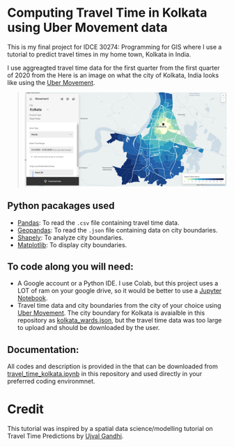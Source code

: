 # **Computing Travel Time in Kolkata using Uber Movement data**
This is my final project for IDCE 30274: Programming for GIS where I use a tutorial to predict travel times in my home town, Kolkata in India. 

I use aggreagted travel time data  for the first quarter from the first quarter of 2020 from the Here is an image on what the city of Kolkata, India looks like using the [Uber Movement](https://movement.uber.com/explore/kolkata/travel-times/query?si=128&ti=&ag=wards&dt[tpb]=ALL_DAY&dt[wd;]=1,2,3,4,5,6,7&dt[dr][sd]=2019-12-01&dt[dr][ed]=2019-12-31&cd=&sa;=&sdn=&lang=en-US). 
> ![Kolkata Ubers Travel Time in March, 2020](Kolkata_Uber.png)


## Python pacakages used
- [Pandas](https://pandas.pydata.org/): To read the `.csv` file containing travel time data.
- [Geopandas](https://geopandas.org/): To read the `.json` file containing data on city boundaries. 
- [Shapely](https://pypi.org/project/Shapely/): To analyze city boundaries. 
- [Matplotlib](https://matplotlib.org/): To display city boundaries.


## To code along you will need:
- A Google account or a Python IDE. I use Colab, but this project uses a LOT of ram on your google drive, so it would be better to use a [Jupyter Notebook](https://jupyter.org/). 
- Travel time data and city boundaries from the city of your choice using [Uber Movement](https://movement.uber.com/?lang=en-US). The city boundary for Kolkata is avaialble in this repository as [kolkata_wards.json](https://github.com/NayantaraB/Travel_Time_Predictions/blob/main/kolkata_wards.json), but the travel time data was too large to upload and should be downloaded by the user. 

## Documentation:
All codes and description is provided in the that can be downloaded from [travel_time_kolkata.ipynb](https://github.com/NayantaraB/Travel_Time_Predictions/blob/main/travel_time_kolkata.ipynb) in this repository and used directly in your preferred coding environmnet. 

# Credit
This tutorial was inspired by a spatial data science/modelling tutorial on Travel Time Predictions by [Ujval Gandhi](https://github.com/spatialthoughts).
